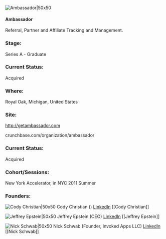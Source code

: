 

![Ambassador|50x50](http://s3.amazonaws.com/ts-accel-connect-uploads/images/image_files/53e52f2d298044ecda000001/original/Get_Ambassador.png)

#### Ambassador
Referral, Partner and Affiliate Tracking and Management.

### Stage: 
Series A - Graduate 

### Current Status: 
Acquired

### Where:
Royal Oak, Michigan, United States

### Site:
http://getambassador.com



crunchbase.com/organization/ambassador

### Current Status: 
Acquired

### Cohort/Sessions: 
New York Accelerator, in NYC 2011 Summer

### Founders: 

![Cody Christian|50x50](http://s3.amazonaws.com/crunchbase_prod_assets/assets/images/resized/0015/1123/151123v4-max-250x250.jpg) Cody Christian () [LinkedIn](https://linkedin.com/in/codypchristian) [[Cody Christian]]

![Jeffrey Epstein|50x50](https://res.cloudinary.com/crunchbase-production/image/upload/v1455094366/cfyyfu2igficdefw9wp5.png) Jeffrey Epstein (CEO) [LinkedIn](https://linkedin.com/in/jeffrey-epstein-b8705010) [[Jeffrey Epstein]]

![Nick Schwab|50x50](https://apimg.techstars.com/connect/images/image_files/5b3250ada36c1131c8000081/original/IMG_Nicholas_Scwhab_%28Livio%29.jpg) Nick Schwab (Founder, Invoked Apps LLC) [LinkedIn](https://linkedin.com/in/nickschwab) [[Nick Schwab]]


